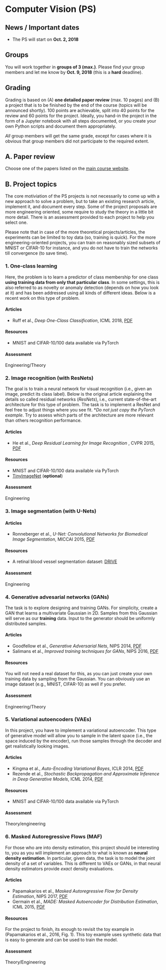 # Computer Vision (PS)

## News / Important dates

- The PS will start on **Oct. 2, 2018**

## Groups

You will work together in **groups of 3 (max.)**. Please find your group
members and let me know by **Oct. 9, 2018** (this is a **hard** deadline).

## Grading

Grading is based on (A) **one detailed paper review** (max. 10 pages) and
(B) a project that
is to be finished by the end of the course (topics will be announced shortly).
100 points are achievable, split into 40 points for the review and 60 points
for the project. Ideally, you hand-in the project in the form of a Jupyter
notebook with all steps documented, or you create your own Python scripts
and document them appropriately.

*All* group members will get the same grade, except for cases where it is
obvious that group members did not participate to the required extent.

## A. Paper review

Choose one of the papers listed on the [main course website](../VO).

## B. Project topics

The core motiviation of the PS projects is not necessarily to come up with a new approach to solve a problem, but to take an existing research article, implement it, and document every step. Some of the project proposals are
more engineering oriented, some require to study the theory in a little bit
more detail. There is an assessment provided to each project to help you
select one.

Please note that in case of the more theoretical projects/articles,
the experiments can be limited to toy data (so, training is quick).
For the more engineering-oriented projects, you can train on reasonably
sized subsets of MNIST or CIFAR-10 for instance, and you do not have to
train the networks till convergence (to save time).

### 1. One-class learning

Here, the problem is to learn a predictor of class membership
for one class **using training data from only that particular class**.
In some settings, this is also referred to as novelty or anomaly detection
(depends on how you look at it) and has been addressed using all kinds
of different ideas. Below is a recent work on this type of problem.

#### Articles

- Ruff et al., *Deep One-Class Classification*, ICML 2018, [PDF](http://proceedings.mlr.press/v80/ruff18a.html)

#### Resources
- MNIST and CIFAR-10/100 data available via PyTorch

#### Assessment
Engineering/Theory

### 2. Image recognition (with ResNets)

The goal is to train a neural network for
visual recognition (i.e., given an image, predict its class label).
Below is the original article explaining the details so called residual
networks (*ResNets*), i.e., current state-of-the-art architecture for
this type of problem. The task is to implement a ResNet and feel free
to adjust things where you see fit. **Do not just copy the PyTorch
example*. Try to assess which parts of the architecture are
more relevant than others recognition performance.

#### Articles

- He et al., *Deep Residual Learning for Image Recognition* , CVPR 2015, [PDF](https://arxiv.org/abs/1512.03385)

#### Resources

- MNIST and CIFAR-10/100 data available via PyTorch
- [TinyImageNet](https://tiny-imagenet.herokuapp.com/) (**optional**)

#### Assessment
Engineering

### 3. Image segmentation (with U-Nets)

#### Articles

- Ronneberger et al., *U-Net: Convolutional Networks for Biomedical Image Segmentation*, MICCAI 2015, [PDF](https://arxiv.org/abs/1505.04597)

#### Resources

- A retinal blood vessel segmentation dataset: [DRIVE](http://www.isi.uu.nl/Research/Databases/DRIVE/download.php)

#### Assessment
Engineering

### 4. Generative advesarial networks (GANs)

The task is to explore designing and training GANs. For simplicity, create
a GAN that learns a multivariate Gaussian in 2D. Samples from this Gaussian
will serve as our **training** data. Input to the generator should be
uniformly distributed samples.

#### Articles
- Goodfellow et al., *Generative Adversarial Nets*, NIPS 2014, [PDF](https://papers.nips.cc/paper/5423-generative-adversarial-nets.pdf)
- Salimans et al., *Improved training techniques for GANs*, NIPS 2016,  [PDF](https://arxiv.org/abs/1606.03498)

#### Resources

You will not need a real dataset for this, as you can just create your
own training data by sampling from the Gaussian. You can obviously use
an image dataset (e.g., MNIST, CIFAR-10) as well if you prefer.

#### Assessment
Engineering/Theory

### 5. Variational autoencoders (VAEs)

In this project, you have to implement a variational autoencoder.
This type of generative model will allow you to sample in the latent
space (i.e., the space induced by the encoder), run those samples
through the decoder and get realistically looking images.

#### Articles

- Kingma et al., *Auto-Encoding Variational Bayes*, ICLR 2014, [PDF](https://arxiv.org/abs/1312.6114)
- Rezende et al., *Stochastic Backpropagation and Approximate Inference in Deep Generative Models*, ICML 2014, [PDF](https://arxiv.org/abs/1401.4082)

#### Resources

- MNIST and CIFAR-10/100 data available via PyTorch

#### Assessment
Theory/engineering

### 6. Masked Autoregressive Flows (MAF)

For those who are into density estimation, this project should be
interesting to, you as you will implement an approach to what is
known as **neural density estimation**. In particular, given data, 
the task is to model the joint density of a set of variables. This
is different to VAEs or GANs, in that neural density estimators 
provide *exact* density evaluations.

#### Articles

- Papamakarios et al., *Masked Autoregressive Flow for Density Estimation*, NIPS 2017, [PDF](https://homepages.inf.ed.ac.uk/imurray2/pub/17maf/maf.pdf)
- Germain et al., *MADE: Masked Autoencoder for Distribution
Estimation*, ICML 2015, [PDF](https://arxiv.org/abs/1502.03509)

#### Resources

For the project to finish, its enough to revisit the toy example in
(Papamakarios et al., 2016, Fig. 1). This toy example uses synthetic
data that is easy to generate and can be used to train the model.

#### Assessment
Theory/Engineering
